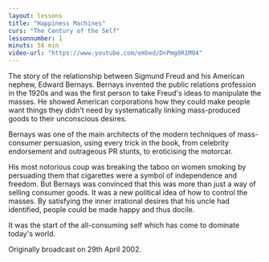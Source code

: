 ```yaml
---
layout: lessons
title: "Happiness Machines"
curs: "The Century of the Self"
lessonnumber: 1
minuts: 58 min
video-url: "https://www.youtube.com/embed/DnPmg0R1M04"
---
```



The story of the relationship between Sigmund Freud and his American nephew, Edward Bernays. Bernays invented the public relations profession in the 1920s and was the first person to take Freud's ideas to manipulate the masses. He showed American corporations how they could make people want things they didn't need by systematically linking mass-produced goods to their unconscious desires.

Bernays was one of the main architects of the modern techniques of mass-consumer persuasion, using every trick in the book, from celebrity endorsement and outrageous PR stunts, to eroticising the motorcar.

His most notorious coup was breaking the taboo on women smoking by persuading them that cigarettes were a symbol of independence and freedom. But Bernays was convinced that this was more than just a way of selling consumer goods. It was a new political idea of how to control the masses. By satisfying the inner irrational desires that his uncle had identified, people could be made happy and thus docile.

It was the start of the all-consuming self which has come to dominate today's world.

Originally broadcast on 29th April 2002.